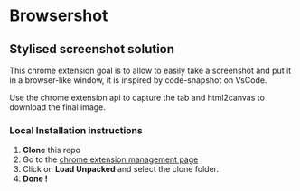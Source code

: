 # Browsershot

## Stylised screenshot solution

This chrome extension goal is to allow to easily take a screenshot and put it in a browser-like window, it is inspired by code-snapshot on VsCode.


Use the chrome extension api to capture the tab and html2canvas to download the final image.

### Local Installation instructions

1. **Clone** this repo
2. Go to the [chrome extension management page](chrome://extensions/)
3. Click on **Load Unpacked** and select the clone folder.
4. **Done !**